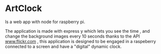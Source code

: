 # ArtClock
Is a web app with node for raspberry pi.

The application is made with express y which lets you see the time , 
and change the background images every 10 seconds thanks to the API www.flickr.com , 
this application is designed to be engaged in a raspeberry connected to a screen and have a "digital" dynamic clock.
